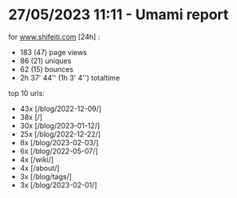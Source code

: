 # 27/05/2023 11:11 - Umami report
for www.shifeiti.com [24h] :

 - 183 (47) page views
 - 86 (21) uniques
 - 62 (15) bounces
 - 2h 37' 44'' (1h 3' 4'') totaltime


top 10 urls:
 - 43x [/blog/2022-12-09/]
 - 38x [/]
 - 30x [/blog/2023-01-12/]
 - 25x [/blog/2022-12-22/]
 - 8x [/blog/2023-02-03/]
 - 6x [/blog/2022-05-07/]
 - 4x [/wiki/]
 - 4x [/about/]
 - 3x [/blog/tags/]
 - 3x [/blog/2023-02-01/]


